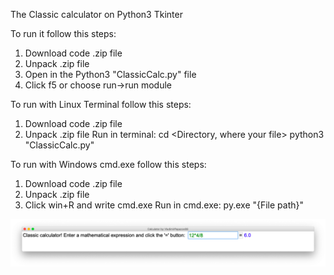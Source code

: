 The Classic calculator on Python3 Tkinter

To run it follow this steps:
1. Download code .zip file
2. Unpack .zip file
3. Open in the Python3 "ClassicCalc.py" file
4. Click f5 or choose run->run module

To run with Linux Terminal follow this steps:
1. Download code .zip file
2. Unpack .zip file
Run in terminal:
cd <Directory, where your file>
python3 "ClassicCalc.py"

To run with Windows cmd.exe follow this steps:
1. Download code .zip file
2. Unpack .zip file
3. Click win+R and write cmd.exe <enter>
Run in cmd.exe:
py.exe "{File path}"

![Image alt](https://github.com/VladimirPapazov88/ClassicCalc/blob/master/example.png?raw=true)

